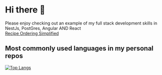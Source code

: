 # Hi there 👋

Please enjoy checking out an example of my full stack development skills in NestJs, PostGres, Angular AND React  
[Recipe Ordering Simplified](https://github.com/ianoxwell/ros)

## Most commonly used languages in my personal repos  
[![Top Langs](https://github-readme-stats.vercel.app/api/top-langs/?username=ianoxwell)](https://github.com/ianoxwell/github-readme-stats)

<!--
**ianoxwell/ianoxwell** is a ✨ _special_ ✨ repository because its `README.md` (this file) appears on your GitHub profile.

Here are some ideas to get you started:

- 🔭 I’m currently working on ...
- 🌱 I’m currently learning ...
- 👯 I’m looking to collaborate on ...
- 🤔 I’m looking for help with ...
- 💬 Ask me about ...
- 📫 How to reach me: ...
- 😄 Pronouns: ...
- ⚡ Fun fact: ...
-->
